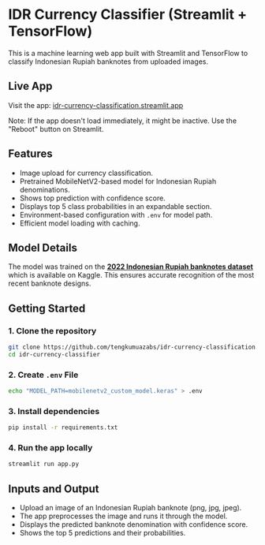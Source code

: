 # IDR Currency Classifier (Streamlit + TensorFlow)

This is a machine learning web app built with Streamlit and TensorFlow to classify Indonesian Rupiah banknotes from uploaded images.

## Live App

Visit the app: [idr-currency-classification.streamlit.app](https://idr-currency-classification.streamlit.app/)

Note: If the app doesn't load immediately, it might be inactive. Use the "Reboot" button on Streamlit.

## Features

- Image upload for currency classification.  
- Pretrained MobileNetV2-based model for Indonesian Rupiah denominations.
- Shows top prediction with confidence score.
- Displays top 5 class probabilities in an expandable section.
- Environment-based configuration with `.env` for model path.
- Efficient model loading with caching.

## Model Details

The model was trained on the **[2022 Indonesian Rupiah banknotes dataset](https://www.kaggle.com/datasets/fannyzahrahramadhan/uang-emisi-2022-baru)** which is available on Kaggle. This ensures accurate recognition of the most recent banknote designs.

## Getting Started

### 1. Clone the repository

```bash
git clone https://github.com/tengkumuazabs/idr-currency-classification.git
cd idr-currency-classifier
```

### 2. Create `.env` File
```bash
echo "MODEL_PATH=mobilenetv2_custom_model.keras" > .env
```

### 3. Install dependencies
```bash
pip install -r requirements.txt
```

### 4. Run the app locally
```bash
streamlit run app.py
```

## Inputs and Output
- Upload an image of an Indonesian Rupiah banknote (png, jpg, jpeg).
- The app preprocesses the image and runs it through the model.
- Displays the predicted banknote denomination with confidence score.
- Shows the top 5 predictions and their probabilities.


